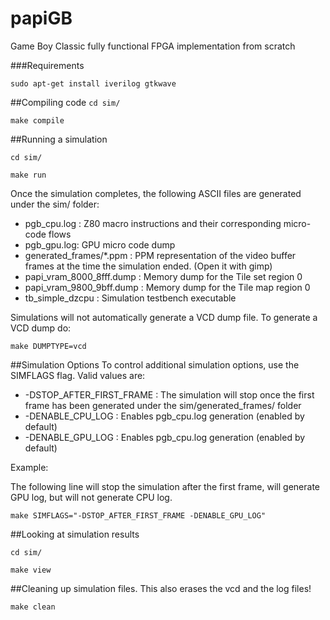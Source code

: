 # papiGB
Game Boy Classic fully functional FPGA implementation from scratch

###Requirements

`sudo apt-get install iverilog gtkwave`


##Compiling code
`cd sim/`

`make compile`

##Running a simulation

`cd sim/`

`make run`

Once the simulation completes, the following ASCII files are generated under the sim/ folder:

* pgb_cpu.log : Z80 macro instructions and their corresponding micro-code flows
* pgb_gpu.log:      GPU micro code dump
* generated_frames/*.ppm   : PPM representation of the video buffer frames at the time the simulation ended. (Open it with gimp)
* papi_vram_8000_8fff.dump : Memory dump for the Tile set region 0
* papi_vram_9800_9bff.dump : Memory dump for the Tile map region 0
* tb_simple_dzcpu : Simulation testbench executable

Simulations will not automatically generate a VCD dump file.
To generate a VCD dump do:

`make DUMPTYPE=vcd`

##Simulation Options
To control additional simulation options, use the SIMFLAGS flag. Valid values are:

* -DSTOP_AFTER_FIRST_FRAME : The simulation will stop once the first frame has been generated under the sim/generated_frames/ folder
* -DENABLE_CPU_LOG : Enables pgb_cpu.log generation (enabled by default)
* -DENABLE_GPU_LOG : Enables pgb_cpu.log generation (enabled by default)


Example:

The following line will stop the simulation after the first frame, will generate GPU log, but will not generate CPU log.

`make SIMFLAGS="-DSTOP_AFTER_FIRST_FRAME -DENABLE_GPU_LOG"`

##Looking at simulation results

`cd sim/`

`make view`

##Cleaning up simulation files.
This also erases the vcd and the log files!

`make clean`
